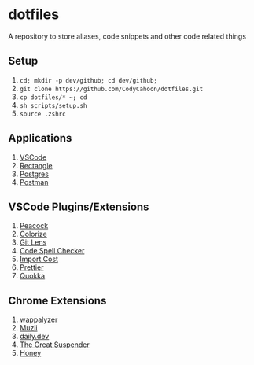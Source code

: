 # dotfiles
A repository to store aliases, code snippets and other code related things

## Setup

1. `cd; mkdir -p dev/github; cd dev/github;`
2. `git clone https://github.com/CodyCahoon/dotfiles.git`
3. `cp dotfiles/* ~; cd`
4. `sh scripts/setup.sh`
5. `source .zshrc`

## Applications

1. [VSCode](https://code.visualstudio.com/download)
2. [Rectangle](https://rectangleapp.com/)
3. [Postgres](https://postgresapp.com/)
4. [Postman](https://www.postman.com/downloads/)

## VSCode Plugins/Extensions

1. [Peacock](https://marketplace.visualstudio.com/items?itemName=johnpapa.vscode-peacock)
2. [Colorize](https://marketplace.visualstudio.com/items?itemName=kamikillerto.vscode-colorize)
3. [Git Lens](https://marketplace.visualstudio.com/items?itemName=eamodio.gitlens)
4. [Code Spell Checker](https://marketplace.visualstudio.com/items?itemName=streetsidesoftware.code-spell-checker)
5. [Import Cost](https://marketplace.visualstudio.com/items?itemName=wix.vscode-import-cost)
6. [Prettier](https://marketplace.visualstudio.com/items?itemName=esbenp.prettier-vscode)
7. [Quokka](https://marketplace.visualstudio.com/items?itemName=WallabyJs.quokka-vscode)

## Chrome Extensions

1. [wappalyzer](https://chrome.google.com/webstore/detail/wappalyzer/gppongmhjkpfnbhagpmjfkannfbllamg)
2. [Muzli](https://chrome.google.com/webstore/detail/muzli-2-stay-inspired/glcipcfhmopcgidicgdociohdoicpdfc?hl=en)
3. [daily.dev](https://chrome.google.com/webstore/detail/dailydev-news-for-busy-de/jlmpjdjjbgclbocgajdjefcidcncaied/related?hl=en)
4. [The Great Suspender](https://chrome.google.com/webstore/detail/the-great-suspender/klbibkeccnjlkjkiokjodocebajanakg/related?hl=en)
5. [Honey](https://chrome.google.com/webstore/detail/honey/bmnlcjabgnpnenekpadlanbbkooimhnj/related?hl=en)
